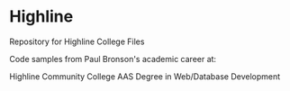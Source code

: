 Highline
========

Repository for Highline College Files

Code samples from Paul Bronson's academic career at:

Highline Community College AAS Degree in Web/Database Development

